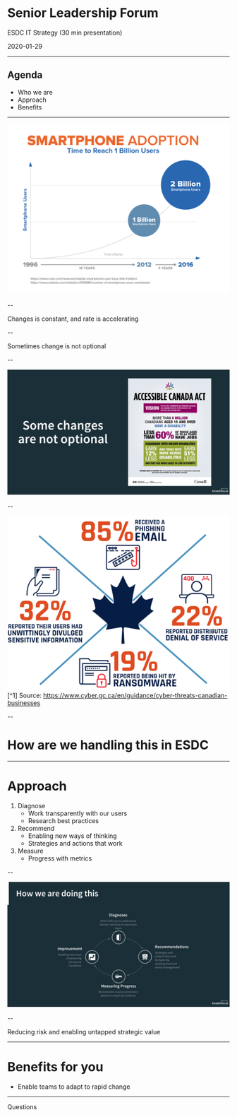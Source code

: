<!--markdownlint-disable MD033-->
# Senior Leadership Forum

ESDC IT Strategy (30 min presentation)

2020-01-29

---

## Agenda

- Who we are
- Approach
- Benefits

---

![Graph of smartphone adoption rate: 1 billion users took 16 years but only 4 years to reach 2 billion](./assets/images/slf-presentation-smartphone-adoption-infographic-v2-1007.png)

--

Changes is constant, and rate is accelerating

--

Sometimes change is not optional

--

![Accessibily act infographic](./assets/images/slf-presentation-accessibility.jpg)

--

![image of Cyber Security threat](./assets/images/slf-presentation-cybersecurity.png)
[^1] Source: https://www.cyber.gc.ca/en/guidance/cyber-threats-canadian-businesses

--

# How are we handling this in ESDC

---

# Approach

1. Diagnose
   - Work transparently with our users
   - Research best practices
2. Recommend
   - Enabling new ways of thinking
   - Strategies and actions that work
3. Measure
   - Progress with metrics

--

![Approach: Diagnose, Recommend, Measure, Enable New Ways](./assets/images/slf-presentation-approach.jpg)

--

Reducing risk and enabling untapped strategic value

---

# Benefits for you

- Enable teams to adapt to rapid change

---

Questions

